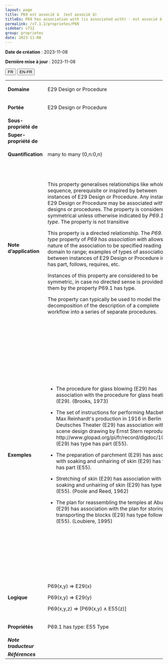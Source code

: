 ```yaml
---
layout: page
title: P69 est associé à  (est associé à)
titleEn: P69 has association with (is associated with) - est associé à  (est associé à)
permalink: /v7.1.2/proprietes/P69
sidebar: v712
group: proprietes
date: 2023-11-08
---
```


**Date de création** : 2023-11-08

**Dernière mise à jour** : 2023-11-08

<div class="lang-buttons">
 <button id="fr" class="activate">FR</button>
 <button id="en-fr">EN-FR</button>
</div>

<table>
<tbody>
<tr>
<td><strong>Domaine</strong></td>
<td class="en">
<p>E29 Design or Procedure</p>
</td>
<td>
<p><code class="language-plaintext highlighter-rouge">E29_Conceptualisation_ou_procédure</code></p>
</td>
</tr>
<tr>
<td><strong>Portée</strong></td>
<td class="en">
<p>E29 Design or Procedure</p>
</td>
<td>
<p><code class="language-plaintext highlighter-rouge">E29_Conceptualisation_ou_procédure</code></p>
</td>
</tr>
<tr>
<td><strong>Sous-propriété de</strong></td>
<td class="en">
</td>
<td>
</td>
</tr>
<tr>
<td><strong>Super-propriété de</strong></td>
<td class="en">
</td>
<td>
</td>
</tr>
<tr>
<td><strong>Quantification</strong></td>
<td class="en">
<p>many to many (0,n:0,n)</p>
</td>
<td>
<p>plusieurs à plusieurs (0,n:0,n)</p>
</td>
</tr>
<tr>
<td><strong>Note d’application</strong></td>
<td class="en">
<p>This property generalises relationships like whole-part, sequence, prerequisite or inspired by between instances of E29 Design or Procedure. Any instance of E29 Design or Procedure may be associated with other designs or procedures. The property is considered to be symmetrical unless otherwise indicated by <em>P69.1 has type</em>. The property is not transitive</p>
<p>This property is a directed relationship. The <em>P69.1 has type</em> property of <em>P69 has association with</em> allows the nature of the association to be specified reading from domain to range; examples of types of association between instances of E29 Design or Procedure include: has part, follows, requires, etc.</p>
<p>Instances of this property are considered to be symmetric, in case no directed sense is provided for them by the property P69.1 has type.</p>
<p>The property can typically be used to model the decomposition of the description of a complete workflow into a series of separate procedures.</p>
</td>
<td>
<p>Cette propriété généralise des relations telles que tout-partie, séquence, prérequis, ou inspirées par, entre des instances de <code class="language-plaintext highlighter-rouge">E29_Conceptualisation_ou_procédure</code>. Toute instance de <code class="language-plaintext highlighter-rouge">E29_Conceptualisation_ou_procédure</code> peut être associée à d’autres conceptualisations ou procédures. La propriété est considérée comme symétrique, à moins d’indication contraire via la propriété <code class="language-plaintext highlighter-rouge">P69.1_a_pour_type</code>.</p>
<p>Cette propriété n'est pas transitive. </p>
<p>Cette propriété comporte une direction. La propriété <code class="language-plaintext highlighter-rouge">P69.1_a_pour_type</code> de la propriété <code class="language-plaintext highlighter-rouge">P69_est_associé_à (est_associé_à)</code> permet de spécifier la nature de l’association entre des instances de <code class="language-plaintext highlighter-rouge">E29_Conceptualisation_ou_procédure</code> : a pour partie, suit, nécessite, etc. </p>
<p>Les instances de cette propriété sont considérées symétriques dans l'éventualité où aucune direction ne serait impartie par la propriété <code class="language-plaintext highlighter-rouge">P69.1_a_pour_type</code>.</p>
<p>La propriété <code class="language-plaintext highlighter-rouge">P69_est_associé_à (est_associé_à)</code> peut généralement être utilisée pour modéliser la décomposition de la description d’un flux de travail complet en une série de procédures séparées.</p>
</td>
</tr>
<tr>
<td><strong>Exemples</strong></td>
<td class="en">
<ul>
<li><p>The procedure for glass blowing (E29) has association with the procedure for glass heating (E29). (Brooks, 1973)</p>
</li>
<li><p>The set of instructions for performing Macbeth in Max Reinhardt's production in 1916 in Berlin at Deutsches Theater (E29) has association with the scene design drawing by Ernst Stern reproduced at http://www.glopad.org/pi/fr/record/digdoc/1003814 (E29) has type has part (E55).</p>
</li>
<li><p>The preparation of parchment (E29) has association with soaking and unhairing of skin (E29) has type has part (E55).</p>
</li>
<li><p>Stretching of skin (E29) has association with soaking and unhairing of skin (E29) has type follows (E55). (Poole and Reed, 1962)</p>
</li>
<li><p>The plan for reassembling the temples at Abu Simbel (E29) has association with the plan for storing and transporting the blocks (E29) has type follows (E55). (Loubiere, 1995)</p>
</li>
</ul>
</td>
<td>
<ul>
<li><p>La procédure pour le soufflage du verre (<code class="language-plaintext highlighter-rouge">E29_Conceptualisation_ou_procédure</code>) est associée à (<code class="language-plaintext highlighter-rouge">P69_est_associé_à</code>) la procédure pour le chauffage du verre (<code class="language-plaintext highlighter-rouge">E29_Conceptualisation_ou_procédure</code>) (Brooks, 1973)</p>
</li>
<li><p>L’ensemble d’instructions pour interpréter Macbeth dans la production de Max Reinhardt en 1916 au Deutsches Theater de Berlin (<code class="language-plaintext highlighter-rouge">E29_Conceptualisation_ou_procédure</code>) est associé au (<code class="language-plaintext highlighter-rouge">P69_est_associé_à</code>) dessin d’aménagement de la scène par Ernst Stern reproduit à http://www.glopad.org/pi/fr/record/digdoc/1003814 (<code class="language-plaintext highlighter-rouge">E29_Conceptualisation_ou_procédure</code>) a pour type (<code class="language-plaintext highlighter-rouge">P69.1_a_pour_type</code>) « a pour partie » (<code class="language-plaintext highlighter-rouge">E55_Type</code>)</p>
</li>
<li><p>La préparation d’un parchemin (<code class="language-plaintext highlighter-rouge">E29_Conceptualisation_ou_procédure</code>) est associée au (<code class="language-plaintext highlighter-rouge">P69_est_associé_à</code>) trempage et au raclage de la peau (<code class="language-plaintext highlighter-rouge">E29_Conceptualisation_ou_procédure</code>) a pour type (<code class="language-plaintext highlighter-rouge">P69.1_a_pour_type</code>) « a pour partie » (<code class="language-plaintext highlighter-rouge">E55_Type</code>).</p>
</li>
<li><p>L’étirement de la peau (<code class="language-plaintext highlighter-rouge">E29_Conceptualisation_ou_procédure</code>) est associée au (<code class="language-plaintext highlighter-rouge">P69_est_associé_à</code>) trempage et au raclage de la peau (<code class="language-plaintext highlighter-rouge">E29_Conceptualisation_ou_procédure</code>) a pour type (<code class="language-plaintext highlighter-rouge">P69.1_a_pour_type</code>) « suit » (<code class="language-plaintext highlighter-rouge">E55_Type</code>) (Poole & Reed, 1962)</p>
</li>
<li><p>Le plan de remontage des temples d’Abou Simbel (<code class="language-plaintext highlighter-rouge">E29_Conceptualisation_ou_procédure</code>) est associé au (<code class="language-plaintext highlighter-rouge">P69_est_associé_à</code>) plan pour entreposer et transporter les blocs (<code class="language-plaintext highlighter-rouge">E29_Conceptualisation_ou_procédure</code>) a pour type (<code class="language-plaintext highlighter-rouge">P69.1_a_pour_type</code>) « suit » (<code class="language-plaintext highlighter-rouge">E55_Type</code>) (Loubiere, 1995)</p>
</li>
</ul>
</td>
</tr>
<tr>
<td><strong>Logique</strong></td>
<td class="en">
<p>P69(x,y) ⇒ E29(x)</p>
<p>P69(x,y) ⇒ E29(y)</p>
<p>P69(x,y,z) ⇒ [P69(x,y) ∧ E55(z)]</p>
</td>
<td>
<p>P69(x,y) ⇒ E29(x)</p>
<p>P69(x,y) ⇒ E29(y)</p>
<p>P69(x,y,z) ⇒ [P69(x,y) ∧ E55(z)]</p>
</td>
</tr>
<tr>
<td><strong>Propriétés</strong></td>
<td class="en">
<p>P69.1 has type: E55 Type</p>
</td>
<td>
<p><code class="language-plaintext highlighter-rouge">P69.1_a_pour_type</code> : <code class="language-plaintext highlighter-rouge">E55_Type</code></p>
</td>
</tr>
<tr>
<td><strong><em>Note traducteur</em></strong></td>
<td colspan="2">
</td>
</tr>
<tr>
<td><strong><em>Références</em></strong></td>
<td colspan="2">
<p><em></em></p>
</td>
</tr>
</tbody>
</table>
